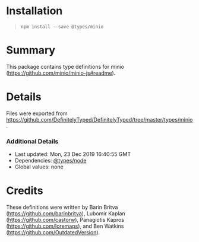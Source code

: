 # Installation
> `npm install --save @types/minio`

# Summary
This package contains type definitions for minio (https://github.com/minio/minio-js#readme).

# Details
Files were exported from https://github.com/DefinitelyTyped/DefinitelyTyped/tree/master/types/minio.

### Additional Details
 * Last updated: Mon, 23 Dec 2019 16:40:55 GMT
 * Dependencies: [@types/node](https://npmjs.com/package/@types/node)
 * Global values: none

# Credits
These definitions were written by Barin Britva (https://github.com/barinbritva), Lubomir Kaplan (https://github.com/castorw), Panagiotis Kapros (https://github.com/loremaps), and Ben Watkins (https://github.com/OutdatedVersion).

